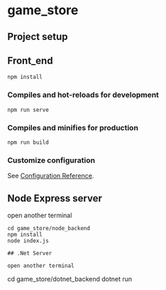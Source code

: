# game_store

## Project setup

## Front_end
```
npm install
```

### Compiles and hot-reloads for development
```
npm run serve
```

### Compiles and minifies for production
```
npm run build
```

### Customize configuration
See [Configuration Reference](https://cli.vuejs.org/config/).

## Node Express server 

open another terminal 
```
cd game_store/node_backend
npm install
node index.js

## .Net Server

open another terminal 
```
cd game_store/dotnet_backend
dotnet run
